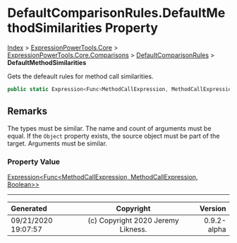 ﻿# DefaultComparisonRules.DefaultMethodSimilarities Property

[Index](../index.md) > [ExpressionPowerTools.Core](ExpressionPowerTools.Core.a.md) > [ExpressionPowerTools.Core.Comparisons](ExpressionPowerTools.Core.Comparisons.n.md) > [DefaultComparisonRules](ExpressionPowerTools.Core.Comparisons.DefaultComparisonRules.cs.md) > **DefaultMethodSimilarities**

Gets the defeault rules for method call similarities.

```csharp
public static Expression<Func<MethodCallExpression, MethodCallExpression, Boolean>> DefaultMethodSimilarities { get; }
```

## Remarks

The types must be similar. The name and count of arguments must be equal. If the `Object` property exists, the source object must be part of the target.
            Arguments must be similar.

### Property Value

 [Expression&lt;Func&lt;MethodCallExpression, MethodCallExpression, Boolean>>](https://docs.microsoft.com/dotnet/api/system.linq.expressions.expression-1) 


---

| Generated | Copyright | Version |
| :-- | :-: | --: |
| 09/21/2020 19:07:57 | (c) Copyright 2020 Jeremy Likness. | 0.9.2-alpha |
